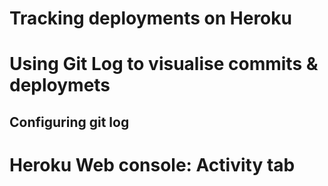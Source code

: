 <link href="index.css" rel="stylesheet" type="text/css">

# Tracking deployments on Heroku


# Using Git Log to visualise commits & deploymets


## Configuring git log



# Heroku Web console: Activity tab





